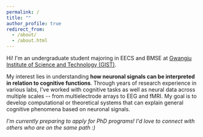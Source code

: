 ```yaml
---
permalink: /
title: ""
author_profile: true
redirect_from: 
  - /about/
  - /about.html
---
```


Hi! I'm an undergraduate student majoring in EECS and BMSE at [Gwangju Institute of Science and Technology (GIST)](https://www.gist.ac.kr/en/main.html).

My interest lies in understanding **how neuronal signals can be interpreted in relation to cognitive functions**. Through years of research experience in various labs, I've worked with cognitive tasks as well as neural data across multiple scales -- from multielectrode arrays to EEG and fMRI. My goal is to develop computational or theoretical systems that can explain general cognitive phenomena based on neuronal signals.


*I'm currently preparing to apply for PhD programs! I'd love to connect with others who are on the same path :)*